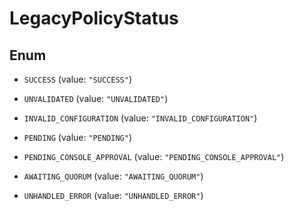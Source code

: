 

# LegacyPolicyStatus

## Enum


* `SUCCESS` (value: `"SUCCESS"`)

* `UNVALIDATED` (value: `"UNVALIDATED"`)

* `INVALID_CONFIGURATION` (value: `"INVALID_CONFIGURATION"`)

* `PENDING` (value: `"PENDING"`)

* `PENDING_CONSOLE_APPROVAL` (value: `"PENDING_CONSOLE_APPROVAL"`)

* `AWAITING_QUORUM` (value: `"AWAITING_QUORUM"`)

* `UNHANDLED_ERROR` (value: `"UNHANDLED_ERROR"`)



